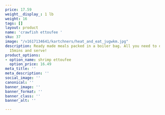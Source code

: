 ```yaml
---
price: 17.59
weight__display_: 1 lb
weight: 16
tags: []
layout: product
name: 'crawfish ettoufee '
sku: 37
image: "/v1617134641/kartchners/heat_and_eat_jugwkm.jpg"
description: Ready made meals packed in a boiler bag. All you need to do is boil for
  15mins and serve!
product_options:
- option_name: shrimp ettoufee
  option_price: 16.49
meta_title: ''
meta_description: ''
social_image: ''
canonical: ''
banner_image: ''
banner_format: ''
banner_class: ''
banner_alt: ''

---
```

